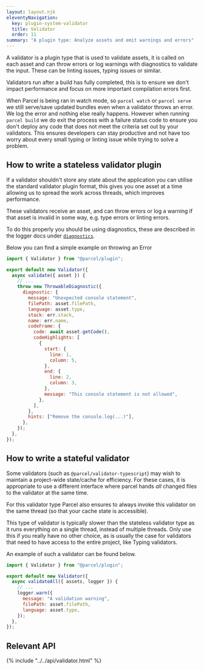 ```yaml
---
layout: layout.njk
eleventyNavigation:
  key: plugin-system-validator
  title: Validator
  order: 11
summary: "A plugin type: Analyze assets and emit warnings and errors"
---
```


A validator is a plugin type that is used to validate assets, it is called on each asset and can throw errors or log warnings with diagnostics to validate the input. These can be linting issues, typing issues or similar.

Validators run after a build has fully completed, this is to ensure we don't impact performance and focus on more important compilation errors first.

When Parcel is being ran in watch mode, so `parcel watch` or `parcel serve` we still serve/save updated bundles even when a validator throws an error. We log the error and nothing else really happens. However when running `parcel build` we do exit the process with a failure status code to ensure you don't deploy any code that does not meet the criteria set out by your validators. This ensures developers can stay productive and not have too worry about every small typing or linting issue while trying to solve a problem.

## How to write a stateless validator plugin

If a validator shouldn't store any state about the application you can utilise the standard validator plugin format, this gives you one asset at a time allowing us to spread the work across threads, which improves performance.

These validators receive an asset, and can throw errors or log a warning if that asset is invalid in some way, e.g. type errors or linting errors.

To do this properly you should be using diagnostics, these are described in the logger docs under [`diagnostics`](/plugin-system/logger/#diagnostics).

Below you can find a simple example on throwing an Error

```js
import { Validator } from "@parcel/plugin";

export default new Validator({
  async validate({ asset }) {
    // ...
    throw new ThrowableDiagnostic({
      diagnostic: {
        message: "Unexpected console statement",
        filePath: asset.filePath,
        language: asset.type,
        stack: err.stack,
        name: err.name,
        codeFrame: {
          code: await asset.getCode(),
          codeHighlights: [
            {
              start: {
                line: 1,
                column: 5,
              },
              end: {
                line: 2,
                column: 3,
              },
              message: "This console statement is not allowed",
            },
          ],
        },
        hints: ["Remove the console.log(...)"],
      },
    });
  },
});
```

## How to write a stateful validator

Some validators (such as `@parcel/validator-typescript`) may wish to maintain a project-wide state/cache for efficiency. For these cases, it is appropriate to use a different interface where parcel hands _all_ changed files to the validator at the same time.

For this validator type Parcel also ensures to always invoke this validator on the same thread (so that your cache state is accessible).

This type of validator is typically slower than the stateless validator type as it runs everything on a single thread, instead of multiple threads. Only use this if you really have no other choice, as is usually the case for validators that need to have access to the entire project, like Typing validators.

An example of such a validator can be found below.

```js
import { Validator } from "@parcel/plugin";

export default new Validator({
  async validateAll({ assets, logger }) {
    // ...
    logger.warn({
      message: "A validation warning",
      filePath: asset.filePath,
      language: asset.type,
    });
  },
});
```

## Relevant API

{% include "../../api/validator.html" %}
